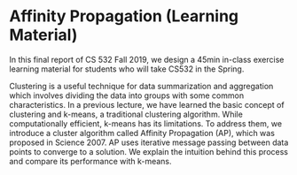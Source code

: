 # Affinity Propagation (Learning Material)

In this final report of CS 532 Fall 2019, we design a 45min in-class exercise learning material for students who will take CS532 in the Spring.


Clustering is a useful technique for data summarization and aggregation which involves dividing the data into groups with some common characteristics. In a previous lecture, we have learned the basic concept of clustering and k-means, a traditional clustering algorithm. While computationally efficient, k-means has its limitations. To address them, we introduce a cluster algorithm called Affinity Propagation (AP), which was proposed in Science 2007. AP uses iterative message passing between data points to converge to a solution. We explain the intuition behind this process and compare its performance with k-means.
